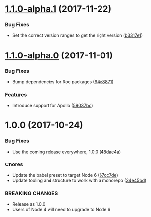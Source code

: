 <a name="1.1.0-alpha.1"></a>
# [1.1.0-alpha.1](https://github.com/rocjs/roc-extensions/tree/master/packages/roc-package-web-app-react-dev/compare/v1.0.0...v1.1.0-alpha.1) (2017-11-22)


### Bug Fixes

* Set the correct version ranges to get the right version ([b3317e1](https://github.com/rocjs/roc-extensions/tree/master/packages/roc-package-web-app-react-dev/commit/b3317e1))



<a name="1.1.0-alpha.0"></a>
# [1.1.0-alpha.0](https://github.com/rocjs/roc-extensions/tree/master/packages/roc-package-web-app-react-dev/compare/v1.0.0...v1.1.0-alpha.0) (2017-11-01)


### Bug Fixes

* Bump dependencies for Roc packages ([94e8871](https://github.com/rocjs/roc-extensions/tree/master/packages/roc-package-web-app-react-dev/commit/94e8871))


### Features

* Introduce support for Apollo ([59037bc](https://github.com/rocjs/roc-extensions/tree/master/packages/roc-package-web-app-react-dev/commit/59037bc))



<a name="1.0.0"></a>
# 1.0.0 (2017-10-24)


### Bug Fixes

* Use the coming release everywhere, 1.0.0 ([48dae4a](https://github.com/rocjs/roc-extensions/tree/master/packages/roc-package-web-app-react-dev/commit/48dae4a))


### Chores

* Update the babel preset to target Node 6 ([67cc7de](https://github.com/rocjs/roc-extensions/tree/master/packages/roc-package-web-app-react-dev/commit/67cc7de))
* Update tooling and structure to work with a monorepo ([34e45bd](https://github.com/rocjs/roc-extensions/tree/master/packages/roc-package-web-app-react-dev/commit/34e45bd))


### BREAKING CHANGES

* Release as 1.0.0
* Users of Node 4 will need to upgrade to Node 6



